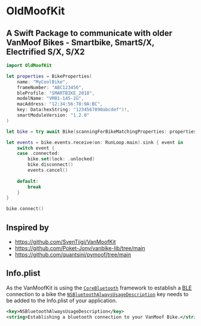 # OldMoofKit

## A Swift Package to communicate with older VanMoof Bikes - Smartbike, SmartS/X, Electrified S/X, S/X2

```swift
import OldMoofKit

let properties = BikeProperties(
    name: "MyCoolBike",
    frameNumber: "ABC123456",
    bleProfile: "SMARTBIKE_2018",
    modelName: "VM01-145-2G",
    macAddress: "12:34:56:78:9A:BC",
    key: Data(hexString: "1234567890abcdef")!,
    smartModuleVersion: "1.2.0"
)

let bike = try await Bike(scanningForBikeMatchingProperties: properties)

let events = bike.events.receive(on: RunLoop.main).sink { event in
    switch event {
    case .connected:
        bike.set(lock: .unlocked)
        bike.disconnect()
        events.cancel()
        
    default:
        break
    }
}

bike.connect()
```

## Inspired by

* https://github.com/SvenTiigi/VanMoofKit
* https://github.com/Poket-Jony/vanbike-lib/tree/main
* https://github.com/quantsini/pymoof/tree/main

## Info.plist

As the VanMoofKit is using the [`CoreBluetooth`](https://developer.apple.com/documentation/corebluetooth) framework to establish a [BLE](https://wikipedia.org/wiki/Bluetooth_Low_Energy) connection to a bike the [`NSBluetoothAlwaysUsageDescription`](https://developer.apple.com/documentation/bundleresources/information_property_list/nsbluetoothalwaysusagedescription) key needs to be added to the Info.plist of your application.

```xml
<key>NSBluetoothAlwaysUsageDescription</key>
<string>Establishing a bluetooth connection to your VanMoof Bike.</string>
```

